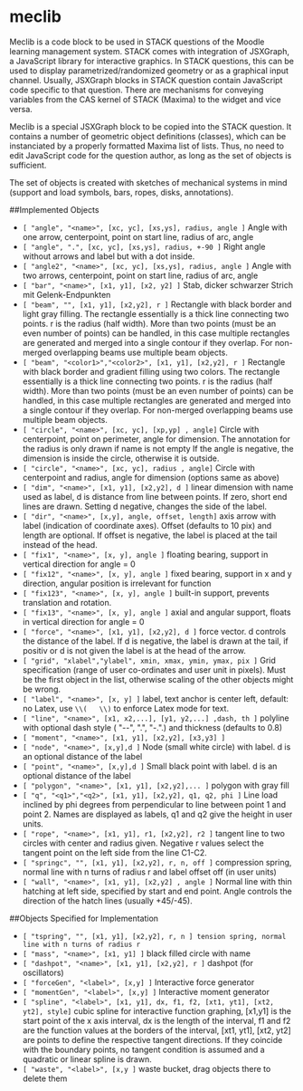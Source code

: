 # meclib

Meclib is a code block to be used in STACK questions of the Moodle learning management system. STACK comes with integration of JSXGraph, a JavaScript library for interactive graphics. In STACK questions, this can be used to display parametrized/randomized geometry or as a graphical input channel. Usually, JSXGraph blocks in STACK question contain JavaScript code specific to that question. There are mechanisms for conveying variables from the CAS kernel of STACK (Maxima) to the widget and vice versa.

Meclib is a special JSXGraph block to be copied into the STACK question. It contains a number of geometric object definitions (classes), which can be instanciated by a properly formatted Maxima list of lists. Thus, no need to edit JavaScript code for the question author, as long as the set of objects is sufficient.

The set of objects is created with sketches of mechanical systems in mind (support and load symbols, bars, ropes, disks, annotations).

##Implemented Objects

<ul><li><code>[ "angle", "&lt;name&gt;", [xc, yc], [xs,ys], radius, angle ]</code> Angle with one arrow, centerpoint, point on start line, radius of arc, angle</li>
<li><code>[ "angle", ".", [xc, yc], [xs,ys], radius, +-90 ]</code> Right angle without arrows and label but with a dot inside.</li>
<li><code>[ "angle2", "&lt;name&gt;", [xc, yc], [xs,ys], radius, angle ]</code> Angle with two  arrows, centerpoint, point on start line, radius of arc, angle</li>
<li><code>[ "bar", "&lt;name&gt;", [x1, y1], [x2, y2] ]</code>  Stab, dicker schwarzer Strich mit Gelenk-Endpunkten</li>
<li><code>[ "beam", "", [x1, y1], [x2,y2], r ]</code> Rectangle with black border and light gray filling. The rectangle essentially is a thick line connecting two points. r is the radius (half width). More than two points (must be an even number of points) can be handled, in this case multiple rectangles are generated and merged into a single contour if they overlap. For non-merged overlapping beams use multiple beam objects.</li>
<li><code>[ "beam", "&lt;color1&gt;","&lt;color2&gt;", [x1, y1], [x2,y2], r ]</code> Rectangle with black border and gradient filling using two colors. The rectangle essentially is a thick line connecting two points. r is the radius (half width).  More than two points (must be an even number of points) can be handled, in this case multiple rectangles are generated and merged into a single contour if they overlap.  For non-merged overlapping beams use multiple beam objects.</li>
<li><code>[ "circle", "&lt;name&gt;", [xc, yc], [xp,yp] , angle]</code> Circle with centerpoint, point on perimeter, angle for dimension.  The annotation for the radius is only drawn if name is not empty If the angle is negative, the dimension is inside the circle, otherwise it is outside.</li>
<li><code>[ "circle", "&lt;name&gt;", [xc, yc], radius , angle]</code> Circle with centerpoint and radius, angle for dimension (options same as above)</li>
<li><code>[ "dim", "&lt;name&gt;", [x1, y1], [x2,y2], d ]</code> linear dimension with name used as label, d is distance from line between points. If zero, short end lines are drawn. Setting d negative, changes the side of the label.</li>
<li><code>[ "dir", "&lt;name&gt;", [x,y], angle, offset, length]</code> axis arrow with label (indication of coordinate axes). Offset (defaults to 10 pix) and length are optional. If offset is negative, the label is placed at the tail instead of the head.</li>
<li><code>[ "fix1", "&lt;name&gt;", [x, y], angle ]</code> floating bearing, support in vertical direction for angle = 0</li>
<li><code>[ "fix12", "&lt;name&gt;", [x, y], angle ]</code> fixed bearing, support in x and y direction, angular position is irrelevant for function</li>
<li><code>[ "fix123", "&lt;name&gt;", [x, y], angle ]</code> built-in support, prevents translation and rotation.</li>
<li><code>[ "fix13", "&lt;name&gt;", [x, y], angle ]</code> axial and angular support, floats in vertical direction for angle = 0</li>
<li><code>[ "force", "&lt;name&gt;", [x1, y1], [x2,y2], d ]</code> force vector. d controls the distance of the label. If d is negative, the label is drawn at the tail, if positiv or d is not given the label is at the head of the arrow.</li>
<li><code>[ "grid", "xlabel","ylabel", xmin, xmax, ymin, ymax, pix ]</code> Grid specification (range of user co-ordinates and user unit in pixels). Must be the first object in the list, otherwise scaling of the other objects might be wrong.</li>
<li><code>[ "label", "&lt;name&gt;", [x, y] ]</code> label, text anchor is center left, default: no Latex, use <code>\<span class="nolink">\(   \\)</span></code> to enforce Latex mode for text.</li>
<li><code>[ "line", "&lt;name&gt;", [x1, x2,...], [y1, y2,...] ,dash, th ]</code>  polyline with optional dash style ( "--", ".", "-.".) and thickness (defaults to 0.8)</li>
<li><code>[ "moment", "&lt;name&gt;", [x1, y1], [x2,y2], [x3,y3] ]</code></li>
<li><code>[ "node", "&lt;name&gt;", [x,y],d ]</code> Node (small white circle) with label. d is an optional distance of the label</li>
<li><code>[ "point", "&lt;name&gt;", [x,y],d ]</code> Small black point with label. d is an optional distance of the label</li>
<li><code>[ "polygon", "&lt;name&gt;", [x1, y1], [x2,y2],... ]</code> polygon with gray fill</li>
<li><code>[ "q", "&lt;q1&gt;","&lt;q2&gt;", [x1, y1], [x2,y2], q1, q2, phi ]</code> Line load inclined by phi degrees from perpendicular to line between point 1 and point 2. Names are displayed as labels, q1 and q2 give the height in user units.</li>
<li><code>[ "rope", "&lt;name&gt;", [x1, y1], r1, [x2,y2], r2 ]</code>  tangent line to two circles with center and radius given. Negative r values select the tangent point on the left side from the line C1-C2.</li>
<li><code>[ "springc", "", [x1, y1], [x2,y2], r, n, off ]</code>  compression spring, normal line with n turns of radius r and label offset off (in user units)</li><li><code>[ "wall", "&lt;name&gt;", [x1, y1], [x2,y2] , angle ]</code> Normal line with thin hatching at left side, specified by start and end point. Angle controls the direction of the hatch lines (usually +45/-45).</li>
</ul>

##Objects Specified for Implementation

<ul><li><code>[ "tspring", "", [x1, y1], [x2,y2], r, n ] tension spring, normal line with n turns of radius r</code></li>
<li><code>[ "mass", "&lt;name&gt;", [x1, y1] ]</code> black filled circle with name</li>
<li><code>[ "dashpot", "&lt;name&gt;", [x1, y1], [x2,y2], r ]</code> dashpot (for oscillators)</li>
<li><code>[ "forceGen", "&lt;label&gt;", [x,y] ]</code> Interactive force generator</li>
<li><code>[ "momentGen", "&lt;label&gt;", [x,y] ]</code> Interactive moment generator</li>
<li><code>[ "spline", "&lt;label&gt;", [x1, y1], dx, f1, f2, [xt1, yt1], [xt2, yt2], style]</code> cubic spline for interactive function graphing, [x1,y1] is the start point of the x axis interval, dx is the length of the interval, f1 and f2 are the function values at the borders of the interval, [xt1, yt1], [xt2, yt2] are points to define the respective tangent directions. If they coincide with the boundary points, no tangent condition is assumed and a quadratic or linear spline is drawn.</li>
<li><code>[ "waste", "&lt;label&gt;", [x,y ]</code> waste bucket, drag objects there to delete them</li>
</ul>
